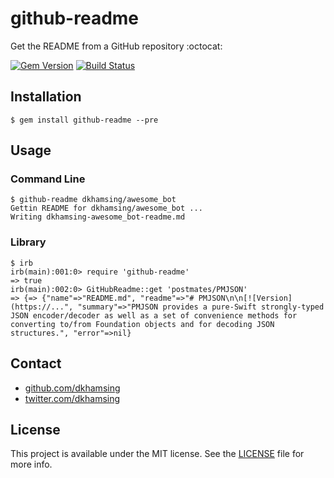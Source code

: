 # github-readme

Get the README from a GitHub repository :octocat:

[![Gem Version](https://badge.fury.io/rb/github-readme.svg)](https://badge.fury.io/rb/github-readme) [![Build Status](https://travis-ci.org/dkhamsing/github-readme.svg)](https://travis-ci.org/dkhamsing/github-readme)

## Installation

```shell
$ gem install github-readme --pre
```

## Usage

### Command Line

```shell
$ github-readme dkhamsing/awesome_bot
Gettin README for dkhamsing/awesome_bot ...
Writing dkhamsing-awesome_bot-readme.md
```

### Library

```shell
$ irb
irb(main):001:0> require 'github-readme'
=> true
irb(main):002:0> GitHubReadme::get 'postmates/PMJSON'
=> {=> {"name"=>"README.md", "readme"=>"# PMJSON\n\n[![Version](https://...", "summary"=>"PMJSON provides a pure-Swift strongly-typed JSON encoder/decoder as well as a set of convenience methods for converting to/from Foundation objects and for decoding JSON structures.", "error"=>nil}
```

## Contact

- [github.com/dkhamsing](https://github.com/dkhamsing)
- [twitter.com/dkhamsing](https://twitter.com/dkhamsing)

## License

This project is available under the MIT license. See the [LICENSE](LICENSE) file for more info.

